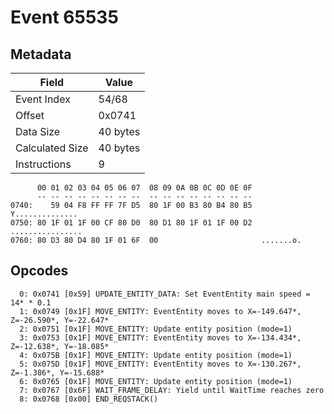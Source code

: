 # Event 65535

## Metadata

| Field           | Value    |
|-----------------|----------|
| Event Index     | 54/68    |
| Offset          | 0x0741   |
| Data Size       | 40 bytes |
| Calculated Size | 40 bytes |
| Instructions    | 9        |

```
      00 01 02 03 04 05 06 07  08 09 0A 0B 0C 0D 0E 0F
      -- -- -- -- -- -- -- --  -- -- -- -- -- -- -- --
0740:    59 04 F8 FF FF 7F D5  80 1F 00 B3 80 B4 80 B5   Y..............
0750: 80 1F 01 1F 00 CF 80 D0  80 D1 80 1F 01 1F 00 D2  ................
0760: 80 D3 80 D4 80 1F 01 6F  00                       .......o.       
```

## Opcodes

```
  0: 0x0741 [0x59] UPDATE_ENTITY_DATA: Set EventEntity main speed = 14* * 0.1
  1: 0x0749 [0x1F] MOVE_ENTITY: EventEntity moves to X=-149.647*, Z=-26.590*, Y=-22.647*
  2: 0x0751 [0x1F] MOVE_ENTITY: Update entity position (mode=1)
  3: 0x0753 [0x1F] MOVE_ENTITY: EventEntity moves to X=-134.434*, Z=-12.638*, Y=-18.085*
  4: 0x075B [0x1F] MOVE_ENTITY: Update entity position (mode=1)
  5: 0x075D [0x1F] MOVE_ENTITY: EventEntity moves to X=-130.267*, Z=-1.386*, Y=-15.688*
  6: 0x0765 [0x1F] MOVE_ENTITY: Update entity position (mode=1)
  7: 0x0767 [0x6F] WAIT_FRAME_DELAY: Yield until WaitTime reaches zero
  8: 0x0768 [0x00] END_REQSTACK()
```
